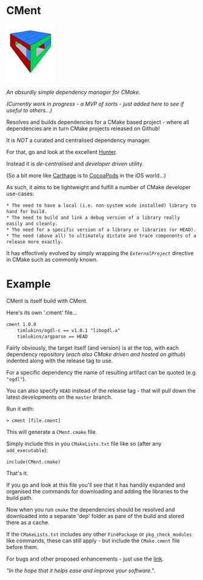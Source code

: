 # CMent

![cment logo](https://github.com/timlukins/CMent/raw/master/cment_logo.png "CMent Logo")

_An absurdly simple dependency manager for CMake._

*(Currently work in progress - a MVP of sorts - just added here to see if useful to others...)*

Resolves and builds dependencies for a CMake based project - where all dependencies are in turn CMake projects released on Github!

It is *NOT* a curated and centralised dependency manager.

For that, go and look at the excellent [Hunter](https://github.com/ruslo/hunter).

Instead it is _de-centralised_ and _developer driven_ utility.

(So a bit more like [Carthage](https://github.com/Carthage/Carthage) is to [CocoaPods](https://github.com/CocoaPods/CocoaPods) in the iOS world...)

As such, it aims to be lightweight and fulfill a number of CMake developer use-cases:

    * The need to have a local (i.e. non-system wide installed) library to hand for build.
    * The need to build and link a debug version of a library really easily and cleanly.
    * The need for a specific version of a library or libraries (or HEAD).
    * The need (above all) to ultimately dictate and trace components of a release more exactly.

It has effectively evolved by simply wrapping the _`ExternalProject`_ directive in CMake such as commonly known.

Example
========

CMent is itself build with CMent.

Here's its own '.cment' file...

    cment 1.0.0
        timlukins/ogdl-c == v1.0.1 "libogdl.a"
        timlukins/argparse == HEAD

Fairly obviously, the target itself (and version) is at the top, with each dependency repository (*each also CMake driven and hosted on github*) indented along with the release tag to use.

For a specific dependency the name of resulting artifact can be quoted (e.g. `"ogdl"`).

You can also specify `HEAD` instead of the release tag - that will pull down the latest developments on the `master` branch.

Run it with:

    > cment [file.cment]

This will generate a `CMent.cmake` file.

Simply include this in you `CMakeLists.txt` file like so (after any `add_executable`):

    include(CMent.cmake)

That's it.

If you go and look at this file you'll see that it has handily expanded and organised the commands for downloading and adding the libraries to the build path.

Now when you run `cmake` the dependencies should be resolved and downloaded into a separate 'dep' folder as pare of the build and stored there as a cache.

If the `CMakeLists.txt` includes any other `FindPackage` or `pkg_check_modules` like commands, these can still apply - but include the `CMake.cment` file before them.

For bugs and other proposed enhancements - just use the [link](https://github.com/timlukins/CMent/issues).

_"In the hope that it helps ease and improve your software."_.







